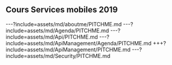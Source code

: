 ## Cours Services mobiles 2019

---?include=assets/md/aboutme/PITCHME.md
---?include=assets/md/Agenda/PITCHME.md
---?include=assets/md/Api/PITCHME.md
---?include=assets/md/ApiManagement/Agenda/PITCHME.md
+++?include=assets/md/ApiManagement/PITCHME.md
---?include=assets/md/Security/PITCHME.md

